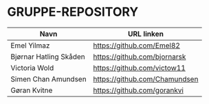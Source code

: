 # GRUPPE-REPOSITORY

| Navn                   | URL linken                    |
| ---------------------- | ----------------------------- |
| Emel Yilmaz            | https://github.com/Emel82     |
| Bjørnar Hatling Skåden | https://github.com/bjornarsk  |
| Victoria Wold          | https://github.com/victow11   |
| Simen Chan Amundsen    | https://github.com/Chamundsen |
| Gøran Kvitne           | https://github.com/gorankvi   |
